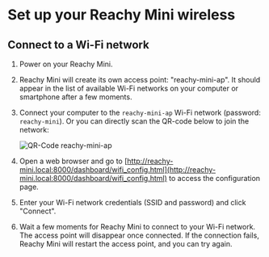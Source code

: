 # Set up your Reachy Mini wireless

## Connect to a Wi-Fi network

1. Power on your Reachy Mini.
2. Reachy Mini will create its own access point: "reachy-mini-ap". It should appear in the list of available Wi-Fi networks on your computer or smartphone after a few moments.
3. Connect your computer to the `reachy-mini-ap` Wi-Fi network (password: `reachy-mini`). Or you can directly scan the QR-code below to join the network:

   ![QR-Code reachy-mini-ap](./assets/qrcode-ap.png)

4. Open a web browser and go to [http://reachy-mini.local:8000/dashboard/wifi_config.html](http://reachy-mini.local:8000/dashboard/wifi_config.html) to access the configuration page.
5. Enter your Wi-Fi network credentials (SSID and password) and click "Connect".
6. Wait a few moments for Reachy Mini to connect to your Wi-Fi network. The access point will disappear once connected. If the connection fails, Reachy Mini will restart the access point, and you can try again.
